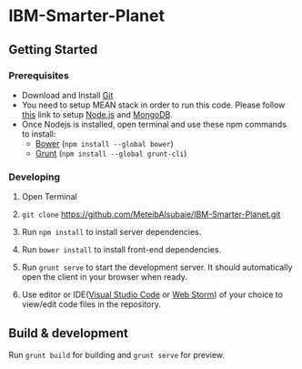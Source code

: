# IBM-Smarter-Planet

## Getting Started

### Prerequisites

- Download and Install [Git](https://git-scm.com/)
- You need to setup MEAN stack in order to run this code. Please follow [this](https://hackhands.com/how-to-get-started-on-the-mean-stack/) link to setup [Node.js](https://nodejs.org/en/) and [MongoDB](http://mongodb.org/downloads).
- Once Nodejs is installed, open terminal and use these npm commands to install: 
  - [Bower](bower.io) (`npm install --global bower`)
  - [Grunt](http://gruntjs.com/) (`npm install --global grunt-cli`)

### Developing

1. Open Terminal 

2. `git clone` https://github.com/MeteibAlsubaie/IBM-Smarter-Planet.git

3. Run `npm install` to install server dependencies.

4. Run `bower install` to install front-end dependencies.

5. Run `grunt serve` to start the development server. It should automatically open the client in your browser when ready.

6. Use editor or IDE([Visual Studio Code](https://code.visualstudio.com/) or [Web Storm](https://www.jetbrains.com/webstorm/)) of your choice to view/edit code files in the repository.

## Build & development

Run `grunt build` for building and `grunt serve` for preview.

